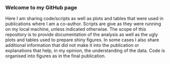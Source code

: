 ### Welcome to my GitHub page
Here I am sharing code/scripts as well as plots and tables that were used in publications where I am a co-author. 
Scripts are give as they were running on my local machine, unless indicated otherwise. The scope of this repository is to provide documentation of the analysis as well as the ugly plots and tables used to prepare shiny figures. 
In some cases I also share additional information that did not make it into the publication or explanations that help, in my opinion, the understanding of the data.
Code is organised into figures as in the final publication.


<!--
**fpauler/fpauler** is a ✨ _special_ ✨ repository because its `README.md` (this file) appears on your GitHub profile.

Here are some ideas to get you started:

- 🔭 I’m currently working on ...
- 🌱 I’m currently learning ...
- 👯 I’m looking to collaborate on ...
- 🤔 I’m looking for help with ...
- 💬 Ask me about ...
- 📫 How to reach me: ...
- 😄 Pronouns: ...
- ⚡ Fun fact: ...
-->

